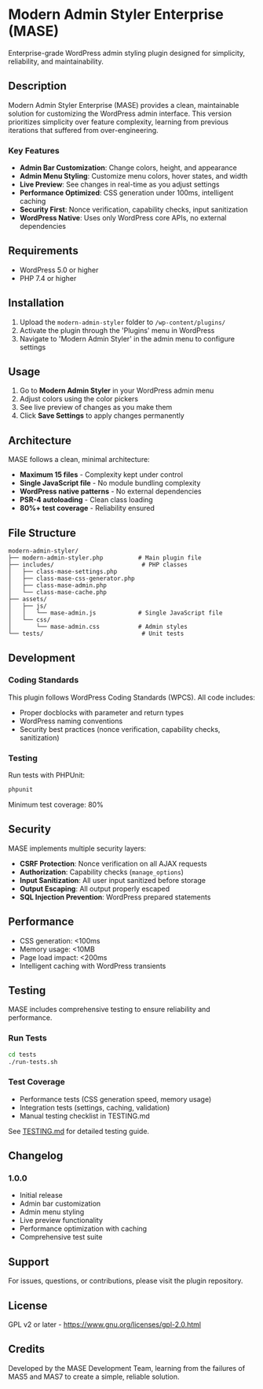 # Modern Admin Styler Enterprise (MASE)

Enterprise-grade WordPress admin styling plugin designed for simplicity, reliability, and maintainability.

## Description

Modern Admin Styler Enterprise (MASE) provides a clean, maintainable solution for customizing the WordPress admin interface. This version prioritizes simplicity over feature complexity, learning from previous iterations that suffered from over-engineering.

### Key Features

- **Admin Bar Customization**: Change colors, height, and appearance
- **Admin Menu Styling**: Customize menu colors, hover states, and width
- **Live Preview**: See changes in real-time as you adjust settings
- **Performance Optimized**: CSS generation under 100ms, intelligent caching
- **Security First**: Nonce verification, capability checks, input sanitization
- **WordPress Native**: Uses only WordPress core APIs, no external dependencies

## Requirements

- WordPress 5.0 or higher
- PHP 7.4 or higher

## Installation

1. Upload the `modern-admin-styler` folder to `/wp-content/plugins/`
2. Activate the plugin through the 'Plugins' menu in WordPress
3. Navigate to 'Modern Admin Styler' in the admin menu to configure settings

## Usage

1. Go to **Modern Admin Styler** in your WordPress admin menu
2. Adjust colors using the color pickers
3. See live preview of changes as you make them
4. Click **Save Settings** to apply changes permanently

## Architecture

MASE follows a clean, minimal architecture:

- **Maximum 15 files** - Complexity kept under control
- **Single JavaScript file** - No module bundling complexity
- **WordPress native patterns** - No external dependencies
- **PSR-4 autoloading** - Clean class loading
- **80%+ test coverage** - Reliability ensured

## File Structure

```
modern-admin-styler/
├── modern-admin-styler.php          # Main plugin file
├── includes/                         # PHP classes
│   ├── class-mase-settings.php
│   ├── class-mase-css-generator.php
│   ├── class-mase-admin.php
│   └── class-mase-cache.php
├── assets/
│   ├── js/
│   │   └── mase-admin.js            # Single JavaScript file
│   └── css/
│       └── mase-admin.css           # Admin styles
└── tests/                            # Unit tests
```

## Development

### Coding Standards

This plugin follows WordPress Coding Standards (WPCS). All code includes:
- Proper docblocks with parameter and return types
- WordPress naming conventions
- Security best practices (nonce verification, capability checks, sanitization)

### Testing

Run tests with PHPUnit:
```bash
phpunit
```

Minimum test coverage: 80%

## Security

MASE implements multiple security layers:
- **CSRF Protection**: Nonce verification on all AJAX requests
- **Authorization**: Capability checks (`manage_options`)
- **Input Sanitization**: All user input sanitized before storage
- **Output Escaping**: All output properly escaped
- **SQL Injection Prevention**: WordPress prepared statements

## Performance

- CSS generation: <100ms
- Memory usage: <10MB
- Page load impact: <200ms
- Intelligent caching with WordPress transients

## Testing

MASE includes comprehensive testing to ensure reliability and performance.

### Run Tests

```bash
cd tests
./run-tests.sh
```

### Test Coverage

- Performance tests (CSS generation speed, memory usage)
- Integration tests (settings, caching, validation)
- Manual testing checklist in TESTING.md

See [TESTING.md](TESTING.md) for detailed testing guide.

## Changelog

### 1.0.0
- Initial release
- Admin bar customization
- Admin menu styling
- Live preview functionality
- Performance optimization with caching
- Comprehensive test suite

## Support

For issues, questions, or contributions, please visit the plugin repository.

## License

GPL v2 or later - https://www.gnu.org/licenses/gpl-2.0.html

## Credits

Developed by the MASE Development Team, learning from the failures of MAS5 and MAS7 to create a simple, reliable solution.
